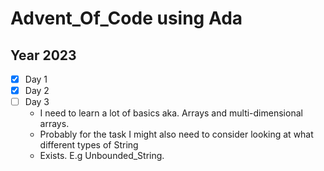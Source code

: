 # Advent_Of_Code using Ada

## Year 2023
- [x] Day 1
- [x] Day 2
- [ ] Day 3
    - I need to learn a lot of basics aka. Arrays and multi-dimensional arrays.
    - Probably for the task I might also need to consider looking at what different types of String
    - Exists. E.g Unbounded_String. 
